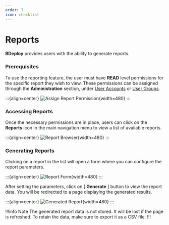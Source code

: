 ```yaml
---
order: 7
icon: checklist
---
```


# Reports

**BDeploy** provides users with the ability to generate reports.

### Prerequisites

To use the reporting feature, the user must have **READ** level permissions for the specific report they wish to view. These permissions can be assigned through the **Administration** section, under [User Accounts](/experts/system#user-accounts) or [User Groups](/experts/system#user-groups).

:::{align=center}
![Assign Report Permission](/images/Doc_Report_Assign_Permission.png){width=480}
:::

### Accessing Reports

Once the necessary permissions are in place, users can click on the **Reports** icon in the main navigation menu to view a list of available reports.

:::{align=center}
![Report Browser](/images/Doc_Report_Browser.png){width=480}
:::

### Generating Reports

Clicking on a report in the list will open a form where you can configure the report parameters.

:::{align=center}
![Report Form](/images/Doc_Report_Form.png){width=480}
:::

After setting the parameters, click on [ **Generate** ] button to view the report data. You will be redirected to a page displaying the generated results.

:::{align=center}
![Generated Report](/images/Doc_Report_Generated.png){width=480}
:::

!!!info Note
The generated report data is not stored. It will be lost if the page is refreshed. To retain the data, make sure to export it as a CSV file.
!!!

